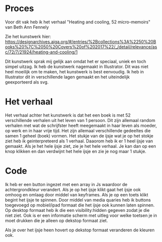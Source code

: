 # Proces
Voor dit vak heb ik het verhaal "Heating and cooling, 52 micro-memoirs" van Beth Ann Fennely

Zie het kunstwerk hier:
https://designarchives.aiga.org/#/entries/%2Bcollections%3A%2250%20Books%20%7C%2050%20Covers%20of%202017%22/_/detail/relevance/asc/72/7/21924/heating-and-cooling/1

Dit kunstwerk sprak mij gelijk aan omdat het er speciaal, uniek en toch simpel uitzag.
Ik heb de kunstwerk nagemaakt in Illustrator. Dit was niet heel moeilijk om te maken, het kunstwerk is best eenvoudig.
Ik heb in Illustrator dit in verschillende lagen gemaakt en het uiteindelijk geexporteerd als svg.

# Het verhaal
Het verhaal achter het kunstwerk is dat het een boek is met 52 verschillende verhalen uit het leven van 1 persoon. Dit zijn allemaal random verhalen met wat de schrijfster heeft meegemaakt in haar leven als moeder, op werk en in haar vrije tijd. Het zijn allemaal verschillende gedeeltes die samen 1 geheel (boek) vormen.
Het stukje van de ijsje wat je op het stokje ziet heb ik geinterpreteerd als 1 verhaal.
Daaorom heb ik er 1 heel ijsje van gemaakt.
Als je het hele ijsje ziet, zie je het hele verhaal. Je kan dan op een knop klikken en dan verdwijnt het hele ijsje en zie je nog maar 1 stukje.

# Code
Ik heb er een button ingezet met een array in Js waardoor de achtergrondkleur verandert.
Als je op het ijsje klikt gaat het ijsje ook omhoog en omlaag door middel van keyframes.
Als je op een toets klikt begint het ijsje te spinnen.
Door middel van media quaries heb ik buttons toegevoegd op mobiel/ipad formaat die het ijsje ook kunnen laten spinnen. Op desktop formaat heb ik die een visibility:hidden gegeven zodat je die niet ziet.
Ook is er een informatie scherm met uitleg voor welke toetsen je in moet drukken die je alleen op dekstop formaat ziet.

Als je over het ijsje heen hovert op dekstop formaat veranderen de kleuren ook.
